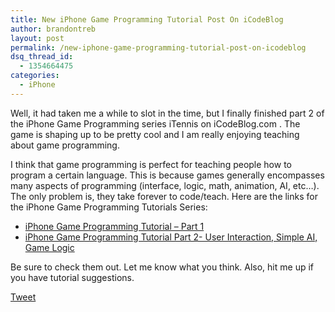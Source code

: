 ```yaml
---
title: New iPhone Game Programming Tutorial Post On iCodeBlog
author: brandontreb
layout: post
permalink: /new-iphone-game-programming-tutorial-post-on-icodeblog
dsq_thread_id:
  - 1354664475
categories:
  - iPhone
---
```

Well, it had taken me a while to slot in the time, but I finally finished part 2 of the iPhone Game Programming series iTennis on iCodeBlog.com . The game is shaping up to be pretty cool and I am really enjoying teaching about game programming. 

I think that game programming is perfect for teaching people how to program a certain language. This is because games generally encompasses many aspects of programming (interface, logic, math, animation, AI, etc&#8230;). The only problem is, they take forever to code/teach. Here are the links for the iPhone Game Programming Tutorials Series:

  * <a title="Permanent Link to iPhone Game Programming Tutorial - Part 1" rel="bookmark" href="http://icodeblog.com/2009/01/15/iphone-game-programming-tutorial-part-1/">iPhone Game Programming Tutorial &#8211; Part 1</a>
  * <a title="Permanent Link to iPhone Game Programming Tutorial Part 2- User Interaction, Simple AI, Game Logic" rel="bookmark" href="http://icodeblog.com/2009/02/18/iphone-game-programming-tutorial-part-2-user-interaction-simple-ai-game-logic/">iPhone Game Programming Tutorial Part 2- User Interaction, Simple AI, Game Logic</a>

Be sure to check them out. Let me know what you think. Also, hit me up if you have tutorial suggestions.

<div style="">
  <a href="http://twitter.com/share" class="twitter-share-button" data-count="horizontal" data-text="New iPhone Game Programming Tutorial Post On iCodeBlog" data-url="http://brandontreb.com/new-iphone-game-programming-tutorial-post-on-icodeblog"  data-via="brandontreb" data-related="brandontreb:">Tweet</a>
</div>